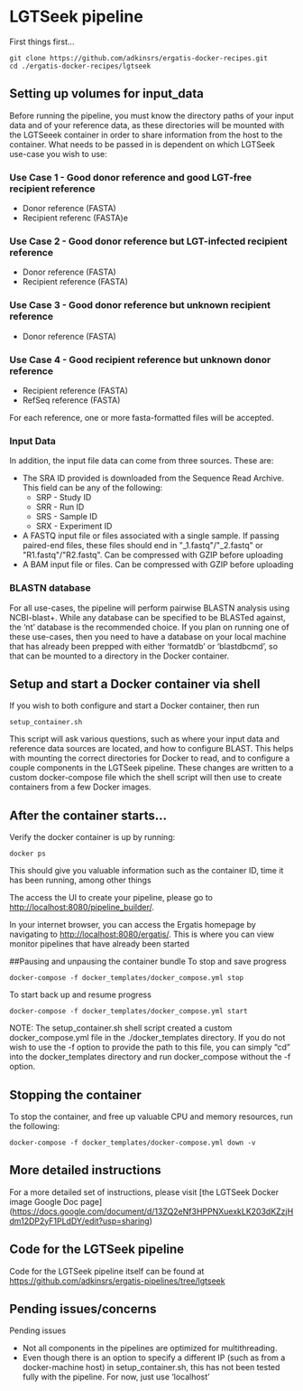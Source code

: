# LGTSeek pipeline

First things first...
```
git clone https://github.com/adkinsrs/ergatis-docker-recipes.git
cd ./ergatis-docker-recipes/lgtseek
```

## Setting up volumes for input_data

Before running the pipeline, you must know the directory paths of your input data and of your reference data, as these directories will be mounted with the LGTSeeek container in order to share information from the host to the container.  What needs to be passed in is dependent on which LGTSeek use-case you wish to use:

### Use Case 1 - Good donor reference and good LGT-free recipient reference
* Donor reference (FASTA)
* Recipient referenc (FASTA)e

### Use Case 2 - Good donor reference but LGT-infected recipient reference
* Donor reference (FASTA)
* Recipient reference (FASTA)

### Use Case 3 - Good donor reference but unknown recipient reference
* Donor reference (FASTA)

### Use Case 4 - Good recipient reference but unknown donor reference
* Recipient reference (FASTA)
* RefSeq reference (FASTA)

For each reference, one or more fasta-formatted files will be accepted.

### Input Data
In addition, the input file data can come from three sources.  These are: 
* The SRA ID provided is downloaded from the Sequence Read Archive. This field can be any of the following:
  * SRP - Study ID
  * SRR - Run ID
  * SRS - Sample ID
  * SRX - Experiment ID
* A FASTQ input file or files associated with a single sample.  If passing paired-end files, these files should end in "\_1.fastq"/"\_2.fastq" or "R1.fastq"/"R2.fastq".  Can be compressed with GZIP before uploading
* A BAM input file or files.  Can be compressed with GZIP before uploading

### BLASTN database
For all use-cases, the pipeline will perform pairwise BLASTN analysis using NCBI-blast+.  While any database can be specified to be BLASTed against, the ‘nt’ database is the recommended choice.  If you plan on running one of these use-cases, then you need to have a database on your local machine that has already been prepped with either ‘formatdb’ or ‘blastdbcmd’, so that can be mounted to a directory in the Docker container.

## Setup and start a Docker container via shell
If you wish to both configure and start a Docker container, then run 
```
setup_container.sh
```

This script will ask various questions, such as where your input data and reference data sources are located, and how to configure BLAST.  This helps with mounting the correct directories for Docker to read, and to  configure a couple components in the LGTSeek pipeline.  These changes are written to a custom docker-compose file which the shell script will then use to create containers from a few Docker images.

## After the container starts...

Verify the docker container is up by running:
```
docker ps
```
This should give you valuable information such as the container ID, time it has been running, among other things

The access the UI to create your pipeline, please go to
[http://localhost:8080/pipeline_builder/](http://localhost:8080/pipeline_builder/).

In your internet browser, you can access the Ergatis homepage by navigating to [http://localhost:8080/ergatis/](http://localhost:8080/ergatis/).  This is where you can view monitor pipelines that have already been started

##Pausing and unpausing the container bundle
To stop and save progress
```
docker-compose -f docker_templates/docker_compose.yml stop
```
To start back up and resume progress
```
docker-compose -f docker_templates/docker_compose.yml start
```

NOTE:  The setup_container.sh shell script created a custom docker_compose.yml file in the ./docker_templates directory.  If you do not wish to use the -f option to provide the path to this file, you can simply “cd” into the docker_templates directory and run docker_compose without the -f option.

## Stopping the container
To stop the container, and free up valuable CPU and memory resources, run the following:
```
docker-compose -f docker_templates/docker-compose.yml down -v
```

## More detailed instructions
For a more detailed set of instructions, please visit [the LGTSeek Docker image Google Doc page] (https://docs.google.com/document/d/13ZQ2eNf3HPPNXuexkLK203dKZzjHdm12DP2yF1PLdDY/edit?usp=sharing)

## Code for the LGTSeek pipeline
Code for the LGTSeek pipeline itself can be found at https://github.com/adkinsrs/ergatis-pipelines/tree/lgtseek

## Pending issues/concerns
Pending issues
* Not all components in the pipelines are optimized for multithreading.
* Even though there is an option to specify a different IP (such as from a docker-machine host) in setup_container.sh, this has not been tested fully with the pipeline.  For now, just use ‘localhost’
